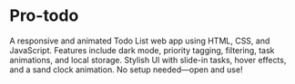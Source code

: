 # Pro-todo
A responsive and animated Todo List web app using HTML, CSS, and JavaScript. Features include dark mode, priority tagging, filtering, task animations, and local storage. Stylish UI with slide-in tasks, hover effects, and a sand clock animation. No setup needed—open and use!
